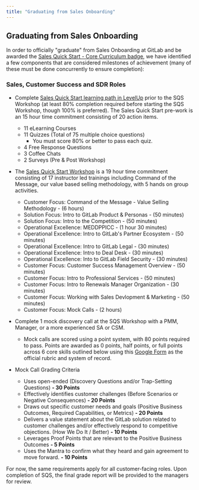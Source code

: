 ```yaml
---
title: "Graduating from Sales Onboarding"
---
```


## Graduating from Sales Onboarding

In order to officially "graduate" from Sales Onboarding at GitLab and be awarded the [Sales Quick Start - Core Curriculum badge](https://gitlab.badgr.com/public/badges/4zi-duhsTHG-jtWFYVgGRQ), we have identified a few components that are considered milestones of achievement (many of these must be done concurrently to ensure completion):

### Sales, Customer Success and SDR Roles

- Complete [Sales Quick Start learning path in LevelUp](https://levelup.gitlab.com/courses/sales-quick-start) prior to the SQS Workshop (at least 80% completion required before starting the SQS Workshop, though 100% is preferred). The Sales Quick Start pre-work is an 15 hour time commitment consisting of 20 action items.
  - 11 eLearning Courses
  - 11 Quizzes (Total of 75 multiple choice questions)
    - You must score 80% or better to pass each quiz.
  - 4 Free Response Questions
  - 3 Coffee Chats
  - 2 Surveys (Pre & Post Workshop)
- The [Sales Quick Start Workshop](/handbook/sales/onboarding/SQS-workshop/#sqs-remote-agenda) is a 19 hour time commitment consisting of 17 instructor led trainings including Command of the Message, our value based selling methodology, with 5 hands on group activities.
  - Customer Focus: Command of the Message - Value Selling Methodology - (6 hours)
  - Solution Focus: Intro to GitLab Product & Personas - (50 minutes)
  - Solution Focus: Intro to the Competition - (50 minutes)
  - Operational Excellence: MEDDPPICC - (1 hour 30 minutes)
  - Operational Excellence: Intro to GitLab's Partner Ecosystem - (50 minutes)
  - Operational Excellence: Intro to GitLab Legal - (30 minutes)
  - Operational Excellence: Intro to Deal Desk - (30 minutes)
  - Operational Excellence: Into to GitLab Field Security - (30 minutes)
  - Customer Focus: Customer Success Management Overview - (50 minutes)
  - Customer Focus: Intro to Professional Services - (50 minutes)
  - Customer Focus: Intro to Renewals Manager Organization - (30 minutes)
  - Customer Focus: Working with Sales Devlopment & Marketing - (50 minutes)
  - Customer Focus: Mock Calls - (2 hours)
- Complete 1 mock discovery call at the SQS Workshop with a PMM, Manager, or a more experienced SA or CSM.
  - Mock calls are scored using a point system, with 80 points required to pass. Points are awarded as 0 points, half points, or full points across 6 core skills outlined below using this [Google Form](https://forms.gle/BWVQBMRruf1TUb5S6) as the official rubric and system of record.
- Mock Call Grading Criteria

  - Uses open-ended (Discovery Questions and/or Trap-Setting Questions) **- 30 Points**
  - Effectively identifies customer challenges (Before Scenarios or Negative Consequences) **- 20 Points**
  - Draws out specific customer needs and goals (Positive Business Outcomes, Required Capabilities, or Metrics) **- 20 Points**
  - Delivers a value statement about the GitLab solution related to customer challenges and/or effectively respond to competitive objections. (How We Do It / Better) **- 10 Points**
  - Leverages Proof Points that are relevant to the Positive Business Outcomes **- 5 Points**
  - Uses the Mantra to confirm what they heard and gain agreement to move forward. **- 10 Points**

For now, the same requirements apply for all customer-facing roles. Upon completion of SQS, the final grade report will be provided to the managers for review.
